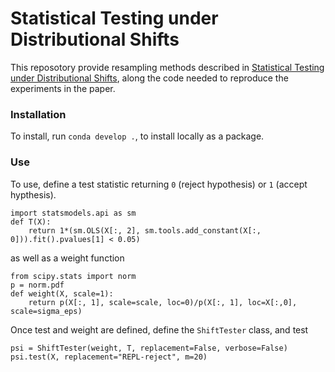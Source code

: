 # Statistical Testing under Distributional Shifts

This reposotory provide resampling methods described in [Statistical Testing under Distributional Shifts](https://arxiv.org/abs/2105.10821), along the code needed to reproduce the experiments in the paper. 

### Installation
To install, run `conda develop .`, to install locally as a package. 

### Use
To use, define a test statistic returning `0` (reject hypothesis) or `1` (accept hypthesis). 
```
import statsmodels.api as sm
def T(X): 
    return 1*(sm.OLS(X[:, 2], sm.tools.add_constant(X[:, 0])).fit().pvalues[1] < 0.05)
```
as well as a weight function
```
from scipy.stats import norm
p = norm.pdf
def weight(X, scale=1): 
    return p(X[:, 1], scale=scale, loc=0)/p(X[:, 1], loc=X[:,0], scale=sigma_eps)
```

Once test and weight are defined, define the `ShiftTester` class, and test

```
psi = ShiftTester(weight, T, replacement=False, verbose=False)
psi.test(X, replacement="REPL-reject", m=20)
```
